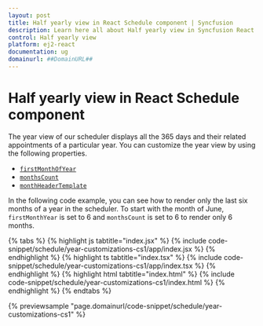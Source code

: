 ```yaml
---
layout: post
title: Half yearly view in React Schedule component | Syncfusion
description: Learn here all about Half yearly view in Syncfusion React Schedule component of Syncfusion Essential JS 2 and more.
control: Half yearly view 
platform: ej2-react
documentation: ug
domainurl: ##DomainURL##
---
```


# Half yearly view in React Schedule component

The year view of our scheduler displays all the 365 days and their related appointments of a particular year. You can customize the year view by using the following properties.

* [`firstMonthOfYear`](https://ej2.syncfusion.com/react/documentation/api/schedule/#firstmonthofyear)
* [`monthsCount`](https://ej2.syncfusion.com/react/documentation/api/schedule/#monthscount)
* [`monthHeaderTemplate`](https://ej2.syncfusion.com/react/documentation/api/schedule/#monthheadertemplate)

In the following code example, you can see how to render only the last six months of a year in the scheduler. To start with the month of  June, `firstMonthYear` is set to 6 and `monthsCount` is set to 6 to render only 6 months.

{% tabs %}
{% highlight js tabtitle="index.jsx" %}
{% include code-snippet/schedule/year-customizations-cs1/app/index.jsx %}
{% endhighlight %}
{% highlight ts tabtitle="index.tsx" %}
{% include code-snippet/schedule/year-customizations-cs1/app/index.tsx %}
{% endhighlight %}
{% highlight html tabtitle="index.html" %}
{% include code-snippet/schedule/year-customizations-cs1/index.html %}
{% endhighlight %}
{% endtabs %}
        
{% previewsample "page.domainurl/code-snippet/schedule/year-customizations-cs1" %}